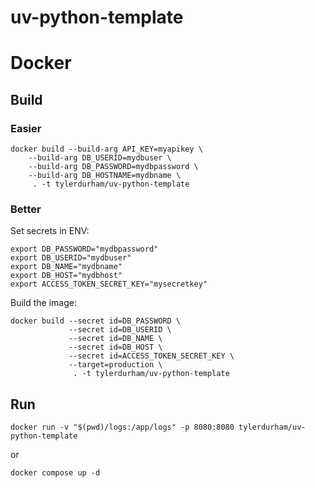 
# uv-python-template

# Docker

## Build

### Easier

``` shell
docker build --build-arg API_KEY=myapikey \
    --build-arg DB_USERID=mydbuser \
    --build-arg DB_PASSWORD=mydbpassword \
    --build-arg DB_HOSTNAME=mydbname \
     . -t tylerdurham/uv-python-template
```

### Better

Set secrets in ENV:

``` shell
export DB_PASSWORD="mydbpassword"
export DB_USERID="mydbuser"
export DB_NAME="mydbname"
export DB_HOST="mydbhost"
export ACCESS_TOKEN_SECRET_KEY="mysecretkey"
```

Build the image:

``` shell
docker build --secret id=DB_PASSWORD \
             --secret id=DB_USERID \
             --secret id=DB_NAME \
             --secret id=DB_HOST \
             --secret id=ACCESS_TOKEN_SECRET_KEY \
             --target=production \
              . -t tylerdurham/uv-python-template
```

## Run

``` shell
docker run -v "$(pwd)/logs:/app/logs" -p 8080:8080 tylerdurham/uv-python-template
```

or

``` shell
docker compose up -d
```